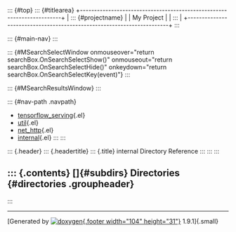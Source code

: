 ::: {#top}
::: {#titlearea}
+-----------------------------------------------------------------------+
| ::: {#projectname}                                                    |
| My Project                                                            |
| :::                                                                   |
+-----------------------------------------------------------------------+
:::

::: {#main-nav}
:::

::: {#MSearchSelectWindow onmouseover="return searchBox.OnSearchSelectShow()" onmouseout="return searchBox.OnSearchSelectHide()" onkeydown="return searchBox.OnSearchSelectKey(event)"}
:::

::: {#MSearchResultsWindow}
:::

::: {#nav-path .navpath}
-   [tensorflow\_serving](dir_bbc8937306723ff096d79d77f4a73363.html){.el}
-   [util](dir_1303efdc8de326749a332c6a57186055.html){.el}
-   [net\_http](dir_3615685a5307a228eaa5ec677f0aeb77.html){.el}
-   [internal](dir_0b5bf4ec89be083080e2df7576ab401e.html){.el}
:::
:::

::: {.header}
::: {.headertitle}
::: {.title}
internal Directory Reference
:::
:::
:::

::: {.contents}
[]{#subdirs} Directories {#directories .groupheader}
------------------------
:::

------------------------------------------------------------------------

[Generated by [![doxygen](doxygen.svg){.footer width="104"
height="31"}](https://www.doxygen.org/index.html) 1.9.1]{.small}

